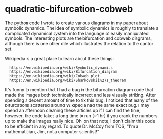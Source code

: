 # quadratic-bifurcation-cobweb
The python code I wrote to create various diagrams in my paper about symbolic dynamics.
The idea of symbolic dynamics is roughly to translate a complicated dynamical system into the language of easily manipulated symbols.
The interesting plots are the bifurcation and cobweb diagrams, although there is one other dile which illustrates the relation to the cantor set.

Wikipedia is a great place to learn about these things:

      https://en.wikipedia.org/wiki/Symbolic_dynamics
      https://en.wikipedia.org/wiki/Bifurcation_diagram
      https://en.wikipedia.org/wiki/Cobweb_plot
      https://en.wikipedia.org/wiki/Sharkovskii%27s_theorem
      
It's funny to mention that I had a bug in the bifurcation diagram code that made the images both technically incorrect and less visually striking. 
After spending a decent amount of time to fix this bug, I noticed that many of the bifurcations scattered around Wikipedia had the same exact bug. 
I may spend an afternoon cleaning these articles up if I can find the time; however, the code takes a long time to run (~1 hr) if you crank the numbers up to make the images really nice.
Oh, on that note, I don't claim this code to be efficient in any regard. To quote Dr. McCoy from TOS, "I'm a mathematician, Jim, not a computer scientist!"
